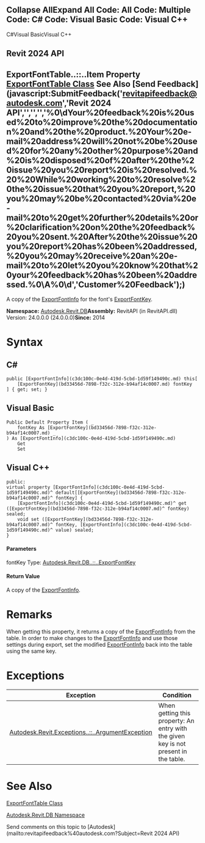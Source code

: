 ﻿

Collapse AllExpand All Code: All Code: Multiple Code: C# Code: Visual Basic Code: Visual C++   
---  
  
C#Visual BasicVisual C++

Revit 2024 API  
---  
ExportFontTable..::..Item Property   
[ExportFontTable Class](b3b4f237-f7f3-ced4-be3d-721f7ac05832.md) See Also [Send Feedback](javascript:SubmitFeedback\('revitapifeedback@autodesk.com','Revit 2024 API','','','','%0\\dYour%20feedback%20is%20used%20to%20improve%20the%20documentation%20and%20the%20product.%20Your%20e-mail%20address%20will%20not%20be%20used%20for%20any%20other%20purpose%20and%20is%20disposed%20of%20after%20the%20issue%20you%20report%20is%20resolved.%20%20While%20working%20to%20resolve%20the%20issue%20that%20you%20report,%20you%20may%20be%20contacted%20via%20e-mail%20to%20get%20further%20details%20or%20clarification%20on%20the%20feedback%20you%20sent.%20After%20the%20issue%20you%20report%20has%20been%20addressed,%20you%20may%20receive%20an%20e-mail%20to%20let%20you%20know%20that%20your%20feedback%20has%20been%20addressed.%0\\A%0\\d','Customer%20Feedback'\);)  
---  
  
A copy of the [ExportFontInfo](c3dc100c-0e4d-419d-5cbd-1d59f149490c.md) for the font's [ExportFontKey](bd33456d-7898-f32c-312e-b94af14c0007.md). 

**Namespace:** [Autodesk.Revit.DB](87546ba7-461b-c646-cbb1-2cb8f5bff8b2.md)**Assembly:** RevitAPI (in RevitAPI.dll) Version: 24.0.0.0 (24.0.0.0)**Since:** 2014 

# Syntax

C#  
---  
      
    
    public [ExportFontInfo](c3dc100c-0e4d-419d-5cbd-1d59f149490c.md) this[
    	[ExportFontKey](bd33456d-7898-f32c-312e-b94af14c0007.md) fontKey
    ] { get; set; }  
  
Visual Basic  
---  
      
    
    Public Default Property Item ( _
    	fontKey As [ExportFontKey](bd33456d-7898-f32c-312e-b94af14c0007.md) _
    ) As [ExportFontInfo](c3dc100c-0e4d-419d-5cbd-1d59f149490c.md)
    	Get
    	Set  
  
Visual C++  
---  
      
    
    public:
    virtual property [ExportFontInfo](c3dc100c-0e4d-419d-5cbd-1d59f149490c.md)^ default[[ExportFontKey](bd33456d-7898-f32c-312e-b94af14c0007.md)^ fontKey] {
    	[ExportFontInfo](c3dc100c-0e4d-419d-5cbd-1d59f149490c.md)^ get ([ExportFontKey](bd33456d-7898-f32c-312e-b94af14c0007.md)^ fontKey) sealed;
    	void set ([ExportFontKey](bd33456d-7898-f32c-312e-b94af14c0007.md)^ fontKey, [ExportFontInfo](c3dc100c-0e4d-419d-5cbd-1d59f149490c.md)^ value) sealed;
    }  
  
#### Parameters

fontKey
    Type: [Autodesk.Revit.DB..::..ExportFontKey](bd33456d-7898-f32c-312e-b94af14c0007.md)

#### Return Value

A copy of the [ExportFontInfo](c3dc100c-0e4d-419d-5cbd-1d59f149490c.md). 

# Remarks

When getting this property, it returns a copy of the [ExportFontInfo](c3dc100c-0e4d-419d-5cbd-1d59f149490c.md) from the table. In order to make changes to the [ExportFontInfo](c3dc100c-0e4d-419d-5cbd-1d59f149490c.md) and use those settings during export, set the modified [ExportFontInfo](c3dc100c-0e4d-419d-5cbd-1d59f149490c.md) back into the table using the same key. 

# Exceptions

| Exception | Condition |
| --- | --- |
| [Autodesk.Revit.Exceptions..::..ArgumentException](2e6e4206-97a8-dd4b-df5d-4269f4bb6088.md) | When getting this property: An entry with the given key is not present in the table. |
  
# See Also

[ExportFontTable Class](b3b4f237-f7f3-ced4-be3d-721f7ac05832.md)

[Autodesk.Revit.DB Namespace](87546ba7-461b-c646-cbb1-2cb8f5bff8b2.md)

Send comments on this topic to [Autodesk](mailto:revitapifeedback%40autodesk.com?Subject=Revit 2024 API)